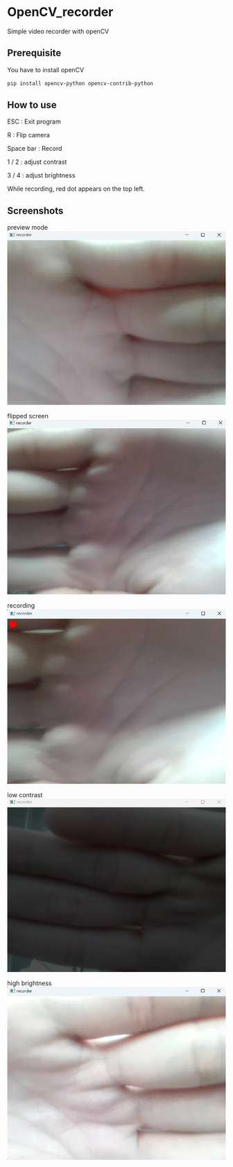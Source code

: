 # OpenCV_recorder

Simple video recorder with openCV

## Prerequisite

You have to install openCV

```sh
pip install opencv-python opencv-contrib-python
```

## How to use

ESC : Exit program

R : Flip camera

Space bar : Record 

1 / 2 : adjust contrast

3 / 4 : adjust brightness

While recording, red dot appears on the top left.


## Screenshots
preview mode
<img src="asset/sshot2.png">

flipped screen
<img src="asset/sshot3.png">

recording 
<img src="asset/sshot4.png">

low contrast
<img src="asset/sshot5.png">

high brightness
<img src="asset/sshot6.png">